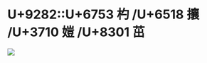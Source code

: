# U+9282::U+6753 杓 /U+6518 攘 /U+3710 㜐 /U+8301 茁

![](https://github.com/nondejus/go-puzzle/blob/master/%E2%96%A1/leap-year-2020-6753651837108301.2-m.png)
